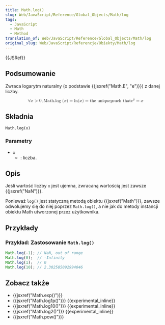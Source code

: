 ```yaml
---
title: Math.log()
slug: Web/JavaScript/Reference/Global_Objects/Math/log
tags:
  - JavaScript
  - Math
  - Method
translation_of: Web/JavaScript/Reference/Global_Objects/Math/log
original_slug: Web/JavaScript/Referencje/Obiekty/Math/log
---
```

{{JSRef}}

## Podsumowanie

Zwraca logarytm naturalny (o podstawie {{jsxref("Math.E", "e")}}) z danej liczby.

<math display="block"><semantics><mrow><mo>∀</mo><mi>x</mi><mo>></mo><mn>0</mn><mo>,</mo><mstyle mathvariant="monospace"><mrow><mo lspace="0em" rspace="thinmathspace">Math.log</mo><mo stretchy="false">(</mo><mi>x</mi><mo stretchy="false">)</mo></mrow></mstyle><mo>=</mo><mo lspace="0em" rspace="0em">ln</mo><mo stretchy="false">(</mo><mi>x</mi><mo stretchy="false">)</mo><mo>=</mo><mtext>the unique</mtext><mspace width="thickmathspace"></mspace><mi>y</mi><mspace width="thickmathspace"></mspace><mtext>such that</mtext><mspace width="thickmathspace"></mspace><msup><mi>e</mi><mi>y</mi></msup><mo>=</mo><mi>x</mi></mrow><annotation encoding="TeX">\forall x > 0, \mathtt{\operatorname{Math.log}(x)} = \ln(x) = \text{the unique} \; y \; \text{such that} \; e^y = x</annotation></semantics></math>

## Składnia

    Math.log(x)

### Parametry

- `x`
  - : liczba.

## Opis

Jeśli wartość liczby `x` jest ujemna, zwracaną wartością jest zawsze {{jsxref("NaN")}}.

Ponieważ `log()` jest statyczną metodą obiektu {{jsxref("Math")}}, zawsze odwołujemy się do niej poprzez `Math.log()`, a nie jak do metody instancji obiektu Math utworzonej przez użytkownika.

## Przykłady

### Przykład: Zastosowanie `Math.log()`



```js
Math.log(-1); // NaN, out of range
Math.log(0);  // -Infinity
Math.log(1);  // 0
Math.log(10); // 2.302585092994046
```

## Zobacz także

- {{jsxref("Math.exp()")}}
- {{jsxref("Math.log1p()")}} {{experimental_inline}}
- {{jsxref("Math.log10()")}} {{experimental_inline}}
- {{jsxref("Math.log2()")}} {{experimental_inline}}
- {{jsxref("Math.pow()")}}
